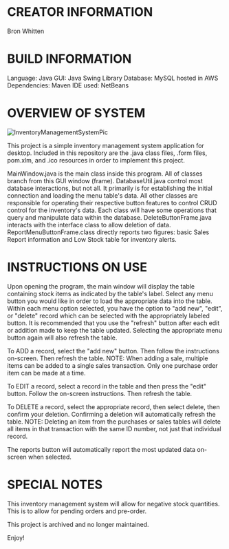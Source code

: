 
CREATOR INFORMATION
===================

Bron Whitten


BUILD INFORMATION
=================

Language: Java
GUI: Java Swing Library
Database: MySQL hosted in AWS
Dependencies: Maven
IDE used: NetBeans


OVERVIEW OF SYSTEM
==================

![InventoryManagementSystemPic](https://github.com/user-attachments/assets/96aefc8c-e2a3-4c57-883b-2aebfa84dacc)


This project is a simple inventory management system application for desktop. 
Included in this repository are the .java class files, .form files, pom.xlm, and .ico resources in order to implement this project.

MainWindow.java is the main class inside this program. All of classes branch from this GUI window (frame).
DatabaseUtil.java control most database interactions, but not all. It primarily is for establishing the initial connection and loading the menu table's data.
All other classes are responsible for operating their respective button features to control CRUD control for the inventory's data.
Each class will have some operations that query and manipulate data within the database.
DeleteButtonFrame.java interacts with the interface class to allow deletion of data.
ReportMenuButtonFrame.class directly reports two figures: basic Sales Report information and Low Stock table for inventory alerts.


INSTRUCTIONS ON USE
===================

Upon opening the program, the main window will display the table containing stock items as indicated by the table's label. 
Select any menu button you would like in order to load the appropriate data into the table.
Within each menu option selected, you have the option to "add new", "edit", or "delete"  record which can be selected with the appropriately labeled button. 
It is recommended that you use the "refresh" button after each edit or addition made to keep the table updated. Selecting the appropriate menu button again will also refresh the table.

To ADD a record, select the "add new" button. Then follow the instructions on-screen. Then refresh the table. NOTE: When adding a sale, multiple items can be added to a single sales transaction. Only one purchase order item can be made at a time.

To EDIT a record, select a record in the table and then press the "edit" button. Follow the on-screen instructions. Then refresh the table.

To DELETE a record, select the appropriate record, then select delete, then confirm your deletion. Confirming a deletion will automatically refresh the table. NOTE: Deleting an item from the purchases or sales tables will delete all items in that transaction with the same ID number, not just that individual record.

The reports button will automatically report the most updated data on-screen when selected.


SPECIAL NOTES
=============

This inventory management system will allow for negative stock quantities. This is to allow for pending orders and pre-order.

This project is archived and no longer maintained.

Enjoy!





